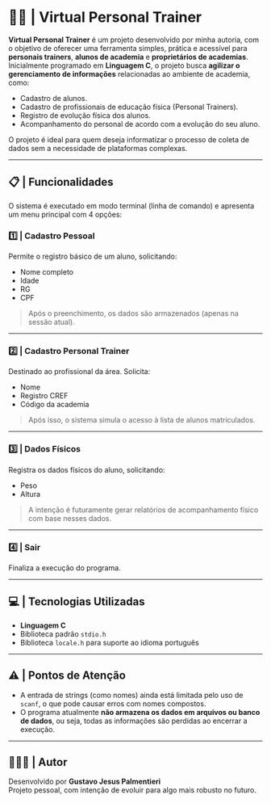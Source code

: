 # 🏋🏽 | Virtual Personal Trainer

**Virtual Personal Trainer** é um projeto desenvolvido por minha autoria, com o objetivo de oferecer uma ferramenta simples, prática e acessível para **personais trainers**, **alunos de academia** e **proprietários de academias**.  
Inicialmente programado em **Linguagem C**, o projeto busca **agilizar o gerenciamento de informações** relacionadas ao ambiente de academia, como:

- Cadastro de alunos.
- Cadastro de profissionais de educação física (Personal Trainers).
- Registro de evolução física dos alunos.
- Acompanhamento do personal de acordo com a evolução do seu aluno.

O projeto é ideal para quem deseja informatizar o processo de coleta de dados sem a necessidade de plataformas complexas.

---

## 📋 | Funcionalidades

O sistema é executado em modo terminal (linha de comando) e apresenta um menu principal com 4 opções:

### 1️⃣ | Cadastro Pessoal
Permite o registro básico de um aluno, solicitando:

- Nome completo
- Idade
- RG
- CPF

> Após o preenchimento, os dados são armazenados (apenas na sessão atual).

---

### 2️⃣ | Cadastro Personal Trainer
Destinado ao profissional da área. Solicita:

- Nome
- Registro CREF
- Código da academia

> Após isso, o sistema simula o acesso à lista de alunos matriculados.

---

### 3️⃣ | Dados Físicos
Registra os dados físicos do aluno, solicitando:

- Peso
- Altura

> A intenção é futuramente gerar relatórios de acompanhamento físico com base nesses dados.

---

### 4️⃣ | Sair
Finaliza a execução do programa.

---

## 💻 | Tecnologias Utilizadas

- **Linguagem C**
- Biblioteca padrão `stdio.h`
- Biblioteca `locale.h` para suporte ao idioma português

---

## ⚠️ | Pontos de Atenção

- A entrada de strings (como nomes) ainda está limitada pelo uso de `scanf`, o que pode causar erros com nomes compostos.
- O programa atualmente **não armazena os dados em arquivos ou banco de dados**, ou seja, todas as informações são perdidas ao encerrar a execução.


---

## 👨🏽‍💻 | Autor

Desenvolvido por **Gustavo Jesus Palmentieri**  
Projeto pessoal, com intenção de evoluir para algo mais robusto no futuro.
